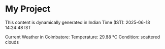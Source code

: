 # My Project

This content is dynamically generated in Indian Time (IST): 2025-06-18 14:24:48 IST


Current Weather in Coimbatore:
Temperature: 29.88 °C
Condition: scattered clouds

